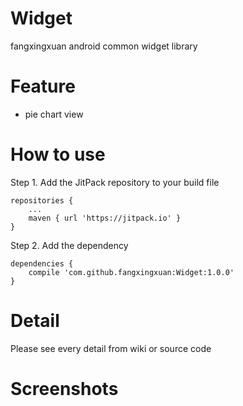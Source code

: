 # Widget
fangxingxuan android common widget library

# Feature
- pie chart view


# How to use

Step 1. Add the JitPack repository to your build file
```
repositories {
    ...
    maven { url 'https://jitpack.io' }
}
```


Step 2. Add the dependency
```
dependencies {
    compile 'com.github.fangxingxuan:Widget:1.0.0'
}
```

# Detail
Please see every detail from wiki or source code


# Screenshots
